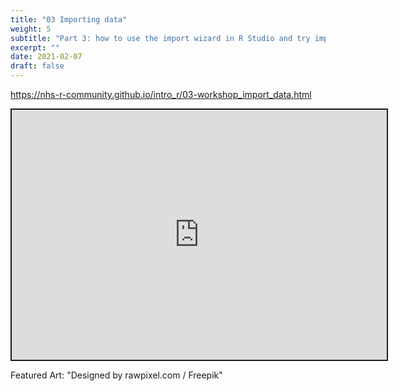 ```yaml
---
title: "03 Importing data"
weight: 5
subtitle: "Part 3: how to use the import wizard in R Studio and try importing example Excel spreadsheets"
excerpt: ""
date: 2021-02-07
draft: false
---
```


https://nhs-r-community.github.io/intro_r/03-workshop_import_data.html

<iframe src="https://nhs-r-community.github.io/intro_r/03-workshop_import_data.html" width="600" height="400" style="border:2px solid currentColor;" loading="lazy" allowfullscreen></iframe> <script>fitvids('.shareagain', {players: 'iframe'});</script>

Featured Art: "Designed by rawpixel.com / Freepik"
